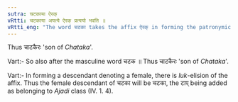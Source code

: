 ```yaml
---
sutra: चटकाया ऐरक्
vRtti: चटकाया अपत्ये ऐरक् प्रत्ययो भवति ॥
vRtti_eng: "The word चटका takes the affix ऐरक् in forming the patronymic."
---
```

Thus चाटकैरः 'son of _Chataka_'.

Vart:- So also after the masculine word चटक ॥ Thus चाटकैरः 'son of _Chataka_'.

Vart:- In forming a descendant denoting a female, there is _luk_-elision of the affix. Thus the female descendant of चटका will be चटका, the टाप् being added as belonging to _Ajadi_ class (IV. 1. 4).
